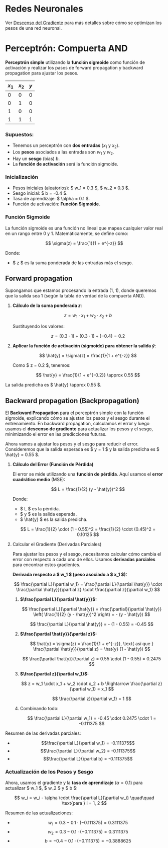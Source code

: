 # Redes Neuronales
Ver [Descenso del Gradiente](descenso_del_gradiente.md) para más detalles sobre cómo se optimizan los pesos de una red neuronal.




# Perceptrón: Compuerta AND
**Perceptrón simple** utilizando la **función sigmoide** como función de activación  y realizar los pasos de forward propagation y backward propagation para ajustar los pesos.

| $x_1$ | $x_2$ | $y$ |
| --- | --- | --- |
| 0 | 0 | 0 |
| 0 | 1 | 0 |
| 1 | 0 | 0 |
| 1 | 1 | 1 |

### Supuestos:

- Tenemos un perceptrón con **dos entradas** ($x_1$ y $x_2$).
- Los **pesos** asociados a las entradas son $w_1$ y $w_2$.
- Hay un **sesgo** (bias) $b$.
- La **función de activación** será la función sigmoide.

### Inicialización
- Pesos iniciales (aleatorios): $ w_1 = 0.3 $, $ w_2 = 0.3 $.
- Sesgo inicial: $ b = -0.4 $.
- Tasa de aprendizaje: $ \alpha = 0.1 $.
- Función de activación: **Función Sigmoide**.

### Función Sigmoide

La función sigmoide es una función no lineal que mapea cualquier valor real en un rango entre 0 y 1. Matemáticamente, se define como:

$$ \sigma(z) = \frac{1}{1 + e^{-z}} $$

Donde:
- $ z $ es la suma ponderada de las entradas más el sesgo.

## Forward propagation 
Supongamos que estamos procesando la entrada (1, 1), donde queremos que la salida sea 1 (según la tabla de verdad de la compuerta AND).

1. **Cálculo de la suma ponderada $z$**:

    $$ z = w_1 \cdot x_1 + w_2 \cdot x_2 + b $$
    
    Sustituyendo los valores:

    $$ z = (0.3 \cdot 1) + (0.3 \cdot 1) + (- 0.4) = 0.2 $$

2. **Aplicar la función de activación (sigmoide) para obtener la salida $\hat{y}$**:

    $$ \hat{y} = \sigma(z) = \frac{1}{1 + e^{-z}} $$
    
    Como $ z = 0.2 $, tenemos:

    $$ \hat{y} = \frac{1}{1 + e^{-0.2}} \approx 0.55 $$

La salida predicha es $ \hat{y} \approx 0.55 $.

## Backward propagation (Backpropagation)
El **Backward Propagation** para el perceptrón simple con la función sigmoide, explicando cómo se ajustan los pesos y el sesgo durante el entrenamiento. En backward propagation, calculamos el error y luego usamos el **descenso de gradiente** para actualizar los pesos y el sesgo, minimizando el error en las predicciones futuras.

Ahora vamos a ajustar los pesos y el sesgo para reducir el error. Consideremos que la salida esperada es $ y = 1 $ y la salida predicha es $ \hat{y} = 0.55 $.

1. **Cálculo del Error (Función de Pérdida)**

    El error se mide utilizando una **función de pérdida**. Aquí usamos el **error cuadrático medio** (MSE):

    $$ L = \frac{1}{2} (y - \hat{y})^2 $$

    Donde:
    - $ L $ es la pérdida.
    - $ y $ es la salida esperada.
    - $ \hat{y} $ es la salida predicha.

    $$ L = \frac{1}{2} \cdot (1 - 0.55)^2 = \frac{1}{2} \cdot (0.45)^2 = 0.10125 $$

2. Calcular el Gradiente (Derivadas Parciales)

    Para ajustar los pesos y el sesgo, necesitamos calcular cómo cambia el error con respecto a cada uno de ellos. Usamos **derivadas parciales** para encontrar estos gradientes.

    **Derivada respecto a $ w_1 $ (peso asociado a $ x_1 $):**

    $$ \frac{\partial L}{\partial w_1} = \frac{\partial L}{\partial \hat{y}} \cdot \frac{\partial \hat{y}}{\partial z} \cdot \frac{\partial z}{\partial w_1} $$

    1. **$\frac{\partial L}{\partial \hat{y}}$:**

        $$ \frac{\partial L}{\partial \hat{y}} = \frac{\partial}{\partial \hat{y}} \left( \frac{1}{2} (y - \hat{y})^2 \right) = - (y - \hat{y}) $$

        $$ \frac{\partial L}{\partial \hat{y}} = - (1 - 0.55) = -0.45 $$

    2. **$\frac{\partial \hat{y}}{\partial z}$:**

        $$ \hat{y} = \sigma(z) = \frac{1}{1 + e^{-z}}, \text{ así que } \frac{\partial \hat{y}}{\partial z} = \hat{y} (1 - \hat{y}) $$

        $$ \frac{\partial \hat{y}}{\partial z} = 0.55 \cdot (1 - 0.55) = 0.2475 $$

    3. **$\frac{\partial z}{\partial w_1}$:**

        $$ z = w_1 \cdot x_1 + w_2 \cdot x_2 + b \Rightarrow \frac{\partial z}{\partial w_1} = x_1 $$

        $$ \frac{\partial z}{\partial w_1} = 1 $$

    4. Combinando todo:

        $$ \frac{\partial L}{\partial w_1} = -0.45 \cdot 0.2475 \cdot 1 = -0.111375 $$

Resumen de las derivadas parciales:
- $$\frac{\partial L}{\partial w_1} = -0.111375$$
- $$\frac{\partial L}{\partial w_2} = -0.111375$$
- $$\frac{\partial L}{\partial b} = -0.111375$$

### Actualización de los Pesos y Sesgo

Ahora, usamos el gradiente y la **tasa de aprendizaje** ($\alpha = 0.1$) para actualizar $ w_1 $, $ w_2 $ y $ b $:

$$ w_i = w_i - \alpha \cdot \frac{\partial L}{\partial w_i}  \quad\quad \text{para } i = 1, 2 $$

Resumen de las actualizaciones:
- $$ w_1 = 0.3 - 0.1 \cdot (-0.111375) = 0.3111375 $$
- $$ w_2 = 0.3 - 0.1 \cdot (-0.111375) = 0.3111375 $$
- $$ b = -0.4 - 0.1 \cdot (-0.111375) = -0.3888625 $$
